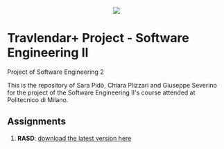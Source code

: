 <p align="center">
<img src="https://i.imgur.com/9e9I0nI.png"></p>

#  Travlendar+ Project - Software Engineering II
Project of Software Engineering 2

This is the repository of Sara Pidò, Chiara Plizzari and Giuseppe Severino for the project of the Software Engineering II's course attended at Politecnico di Milano.

## Assignments
1. **RASD**: [download the latest version here](https://github.com/Seve1995/PidoPlizzariSeverino/raw/master/DeliveryFolder/RASD1.pdf)
